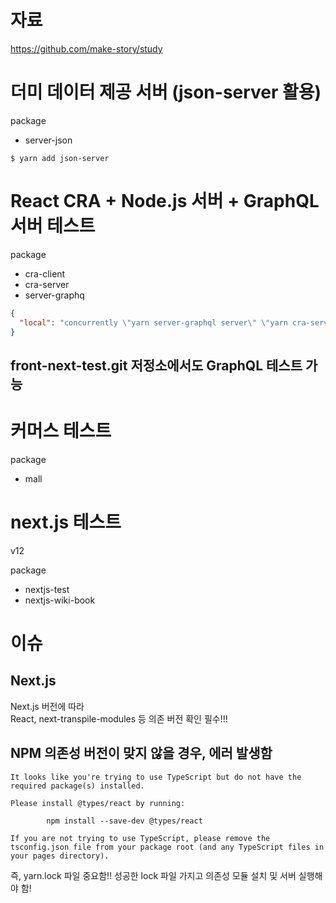 # 자료

https://github.com/make-story/study

# 더미 데이터 제공 서버 (json-server 활용)

package

- server-json

```
$ yarn add json-server
```

# React CRA + Node.js 서버 + GraphQL 서버 테스트

package

- cra-client
- cra-server
- server-graphq

```json
{
  "local": "concurrently \"yarn server-graphql server\" \"yarn cra-server start\" \"yarn cra-client start\""
}
```

## front-next-test.git 저정소에서도 GraphQL 테스트 가능

# 커머스 테스트

package

- mall

# next.js 테스트

v12

package

- nextjs-test
- nextjs-wiki-book

# 이슈

## Next.js

Next.js 버전에 따라  
React, next-transpile-modules 등 의존 버전 확인 필수!!!

## NPM 의존성 버전이 맞지 않을 경우, 에러 발생함

```
It looks like you're trying to use TypeScript but do not have the required package(s) installed.

Please install @types/react by running:

        npm install --save-dev @types/react

If you are not trying to use TypeScript, please remove the tsconfig.json file from your package root (and any TypeScript files in your pages directory).
```

즉, yarn.lock 파일 중요함!! 성공한 lock 파일 가지고 의존성 모듈 설치 및 서버 실행해야 함!
